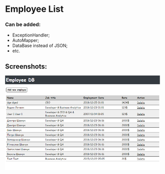 # Employee List

### Can be added:
- ExceptionHandler;
- AutoMapper;
- DataBase instead of JSON;
- etc.

## Screenshots:
![Screenshot](screenshots/main.png)